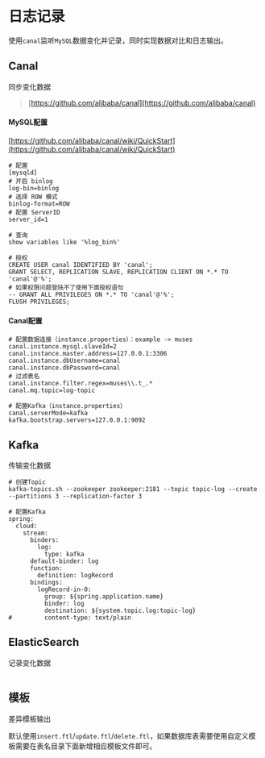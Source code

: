 # 日志记录

使用`canal`监听`MySQL`数据变化并记录，同时实现数据对比和日志输出。

## Canal

同步变化数据

> [https://github.com/alibaba/canal](https://github.com/alibaba/canal)

#### MySQL配置

[https://github.com/alibaba/canal/wiki/QuickStart](https://github.com/alibaba/canal/wiki/QuickStart)

```
# 配置
[mysqld]
# 开启 binlog
log-bin=binlog
# 选择 ROW 模式
binlog-format=ROW
# 配置 ServerID
server_id=1

# 查询
show variables like '%log_bin%'

# 授权
CREATE USER canal IDENTIFIED BY 'canal';
GRANT SELECT, REPLICATION SLAVE, REPLICATION CLIENT ON *.* TO 'canal'@'%';
# 如果权限问题登陆不了使用下面授权语句
-- GRANT ALL PRIVILEGES ON *.* TO 'canal'@'%';
FLUSH PRIVILEGES;
```

#### Canal配置

```
# 配置数据连接（instance.properties）：example -> muses
canal.instance.mysql.slaveId=2
canal.instance.master.address=127.0.0.1:3306
canal.instance.dbUsername=canal
canal.instance.dbPassword=canal
# 过滤表名
canal.instance.filter.regex=muses\\.t_.*
canal.mq.topic=log-topic

# 配置Kafka（instance.properties）
canal.serverMode=kafka
kafka.bootstrap.servers=127.0.0.1:9092
```

## Kafka

传输变化数据

```
# 创建Topic
kafka-topics.sh --zookeeper zookeeper:2181 --topic topic-log --create --partitions 3 --replication-factor 3

# 配置Kafka
spring:
  cloud:
    stream:
      binders:
        log:
          type: kafka
      default-binder: log
      function:
        definition: logRecord
      bindings:
        logRecord-in-0:
          group: ${spring.application.name}
          binder: log
          destination: ${system.topic.log:topic-log}
#         content-type: text/plain
```

## ElasticSearch

记录变化数据

```
```

## 模板

差异模板输出

默认使用`insert.ftl`/`update.ftl`/`delete.ftl`，如果数据库表需要使用自定义模板需要在表名目录下面新增相应模板文件即可。
